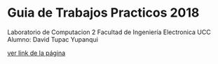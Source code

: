 # Guia de Trabajos Practicos 2018
Laboratorio de Computacion 2
Facultad de Ingeniería Electronica
UCC
Alumno: David Tupac Yupanqui

[ver link de la página](https://ucc-labcompu2.github.io/ejercicios2018-dtupac/index.html)


